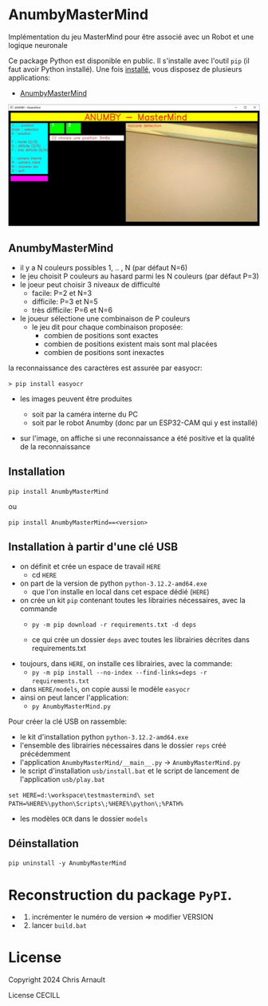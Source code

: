 # AnumbyMasterMind
Implémentation du jeu MasterMind pour être associé avec un Robot et une logique neuronale

Ce package Python est disponible en public. Il s'installe avec l'outil `pip` (il faut avoir Python installé). Une fois [installé](#installation),
vous disposez de plusieurs applications:

- [AnumbyMasterMind](#anumbymastermind)

![Run](capture.jpg)

## AnumbyMasterMind

- il y a N couleurs possibles 1, .. , N (par défaut N=6)
- le jeu choisit P couleurs au hasard parmi les N couleurs (par défaut P=3)
- le joeur peut choisir 3 niveaux de difficulté
    - facile: P=2 et N=3
    - difficile: P=3 et N=5
    - très difficile: P=6 et N=6
- le joueur sélectione une combinaison de P couleurs
    - le jeu dit pour chaque combinaison proposée:
      - combien de positions sont exactes
      - combien de positions existent mais sont mal placées
      - combien de positions sont inexactes

 la reconnaissance des caractères est assurée par easyocr:

```> pip install easyocr```

- les images peuvent être produites
    - soit par la caméra interne du PC
    - soit par le robot Anumby (donc par un ESP32-CAM qui y est installé)

- sur l'image, on affiche si une reconnaissance a été positive et la qualité de la reconnaissance

## Installation

``pip install AnumbyMasterMind``

ou

``pip install AnumbyMasterMind==<version>``

## Installation à partir d'une clé USB

- on définit et crée un espace de travail ``HERE``
    - cd ``HERE``
- on part de la version de python ``python-3.12.2-amd64.exe``
    - que l'on installe en local dans cet espace dédié (``HERE``)
- on crée un kit ``pip`` contenant toutes les librairies nécessaires, avec la commande
    - ``py -m pip download -r requirements.txt -d deps``

    - ce qui crée un dossier ``deps`` avec toutes les librairies décrites dans requirements.txt
- toujours, dans ``HERE``, on installe ces librairies, avec la commande:
    - ``py -m pip install --no-index --find-links=deps -r requirements.txt``
- dans ``HERE/models``, on copie aussi le modèle ``easyocr``
- ainsi on peut lancer l'application:
    - ``py AnumbyMasterMind.py``

Pour créer la clé USB on rassemble:

- le kit d'installation python ``python-3.12.2-amd64.exe``
- l'ensemble des librairies nécessaires dans le dossier ``reps`` créé précédemment
- l'application ``AnumbyMasterMind/__main__.py`` -> ``AnumbyMasterMind.py``
- le script d'installation ``usb/install.bat`` et le script de lancement de l'application ``usb/play.bat``

``
set HERE=d:\workspace\testmastermind\
set PATH=%HERE%\python\Scripts\;%HERE%\python\;%PATH%
``

- les modèles ``OCR`` dans le dossier ``models``

## Déinstallation

``pip uninstall -y AnumbyMasterMind``

# Reconstruction du package ``PyPI``.

- 1) incrémenter le numéro de version => modifier VERSION
- 2) lancer `build.bat`

# License

Copyright 2024 Chris Arnault

License CECILL
